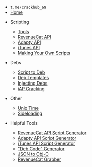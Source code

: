 * `t.me/crackhub_69`
* [Home](/)
<!--# Scripting <!-- {docsify-ignore} -->
<!--- English :england:-->
- Scripting
    - [Tools](/English/Scripts/ScriptingTools.md)
    - [RevenueCat API](/English/Scripts/RevenueCat.md)
    - [Adapty API](/English/Scripts/Adapty.md)
    - [iTunes API](/English/Scripts/iTunes.md)
    - [Making Your Own Scripts](/English/Scripts/MakingScripts.md)
    <!--- [Release Your Scripts](Scripts/releaseYourScripts.md)-->
- Debs <!-- {docsify-ignore} -->
    - [Script to Deb](/English/Debs/scriptToDeb.md)
    - [Deb Templates](/English/Debs/DebTemplates.md)
    - [Injecting Debs](/English/Debs/injectingDebs.md)
    - [iAP Cracking](/English/Debs/iAPCrack.md)
- Other <!-- {docsify-ignore} -->
    - [Unix Time](/English/Etc/unixTime.md)
    - [Sideloading](/English/Etc/Sideloading.md)

- Helpful Tools
    - [RevenueCat API Script Generator](https://n9dev-dev.github.io/ScriptGenerator/RevenueCat/index.html)
    - [Adapty API Script Generator](https://n9dev-dev.github.io/ScriptGenerator/Adapty/index.html)
    - [iTunes API Script Generator](https://n9dev-dev.github.io/ScriptGenerator/iTunes/index.html)
    - ["Deb Code" Generator](https://n9dev-dev.github.io/ScriptGenerator/Deb/index.html)
    - [JSON to Obj-C](https://zxcvbn.fyi/json-to-objc/)
    <!-- [Obj-C to JSON](https://n9dev-dev.github.io/ScriptGenerator/Objc2JSON/index.html)-->
    - [RevenueCat Grabber](https://n9dev-dev.github.io/ScriptGenerator/ReqSend/index.html)